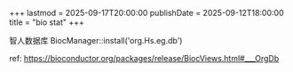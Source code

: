 +++
lastmod = 2025-09-17T20:00:00
publishDate = 2025-09-12T18:00:00
title = "bio stat"
+++

智人数据库
BiocManager::install('org.Hs.eg.db')

ref: https://bioconductor.org/packages/release/BiocViews.html#___OrgDb